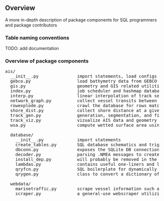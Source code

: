 ## Overview
A more in-depth description of package components for SQL programmers and package contributors

  
### Table naming conventions
  TODO: add documentation  


### Overview of package components

<pre>
ais/
  __init__.py               import statements, load configs
  gebco.py                  load bathymetry data from GEBCO raster files
  gis.py                    geometry and GIS related utilities
  index.py                  job scheduler and hashmap database utility, used to parallelize functions and store arbitrary binary
  interp.py                 linear interpolation of track segments on temporal axis
  network_graph.py          collect vessel transits between zones (nodes), and aggregate various trajectory statistics
  rowexplode.py             crawl the database for rows matching certain conditions
  shore_dist.py             collect shore distance at a given coordinates using GFW distance raster
  track_gen.py              generation, segmentation, and filtering of vessel trajectories
  track_viz.py              vizualize AIS data and geometry features using QGIS. should be considered experimental
  wsa.py                    compute wetted surface area using denny-mumford regression on vessel deadweight tonnage

  database/
    __init__.py             import statements  
    create_tables.py        SQL database schematics and triggers. used in decoder.py
    dbconn.py               exposes the SQLite DB connection. some postgres code is also included for legacy 
    decoder.py              parsing .NMEA messages to create an SQL database. See function parallel_decode()
    install_dep.py          will probably be removed in the future. contains code for compiling python from source
    lambdas.py              contains useful one-liners and lambda functions. notably includes DB query callback functions
    qryfcn.py               SQL boilerplate for dynamically creating database queries. used when calling qrygen.py
    qrygen.py               class to convert a dictionary of input parameters into SQL code, and generate queries

  webdata/
    marinetraffic.py        scrape vessel information such as deadweight tonnage from marinetraffic.com
    scraper.py              a general-use webscraper utilizing selenium, firefox, and mozilla geckodriver
</pre> 


